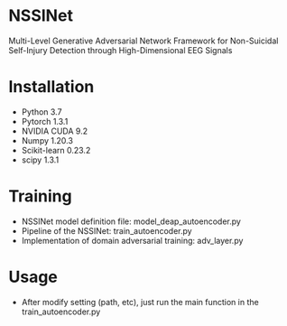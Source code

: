# NSSINet
Multi-Level Generative Adversarial Network Framework for Non-Suicidal Self-Injury Detection through High-Dimensional EEG Signals
# Installation
*   Python 3.7
*   Pytorch 1.3.1
*   NVIDIA CUDA 9.2
*   Numpy 1.20.3
*   Scikit-learn 0.23.2
*   scipy 1.3.1
# Training
*   NSSINet model definition file: model_deap_autoencoder.py
*   Pipeline of the NSSINet: train_autoencoder.py
*   Implementation of domain adversarial training: adv_layer.py
# Usage
*   After modify setting (path, etc), just run the main function in the train_autoencoder.py
